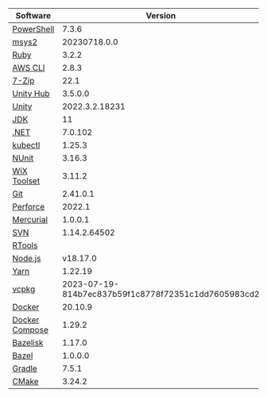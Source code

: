[//]: # (title: Preinstalled Software on TeamCity Cloud Windows Agents)
[//]: # (auxiliary-id: Preinstalled Software on TeamCity Cloud Windows Agents)

<chunk id="windows-jb-agents">

|Software|Version|
|---|---|
|[PowerShell](https://docs.microsoft.com/en-us/powershell/)|7.3.6|
|[msys2](https://www.msys2.org/)|20230718.0.0|
|[Ruby](https://www.ruby-lang.org/en/)|3.2.2|
|[AWS CLI](https://aws.amazon.com/cli/)|2.8.3|
|[7-Zip](https://www.7-zip.org/)|22.1|
|[Unity Hub](https://unity.com/unity-hub)|3.5.0.0|
|[Unity](https://unity.com/)|2022.3.2.18231|
|[JDK](https://aws.amazon.com/corretto/)|11|
|[.NET](https://dotnet.microsoft.com/)|7.0.102|
|[kubectl](https://kubernetes.io/docs/tasks/tools/#kubectl)|1.25.3|
|[NUnit](https://nunit.org/)|3.16.3|
|[WiX Toolset](https://wixtoolset.org/)|3.11.2|
|[Git](https://git-scm.com/)|2.41.0.1|
|[Perforce](https://www.perforce.com/)|2022.1|
|[Mercurial](https://www.mercurial-scm.org/)|1.0.0.1|
|[SVN](https://subversion.apache.org/)|1.14.2.64502|
|[RTools](https://cran.r-project.org/bin/windows/Rtools/)||
|[Node.js](https://nodejs.org/en/)|v18.17.0|
|[Yarn](https://yarnpkg.com/)|1.22.19|
|[vcpkg](https://vcpkg.io/en/)|2023-07-19-814b7ec837b59f1c8778f72351c1dd7605983cd2|
|[Docker](https://www.docker.com/)|20.10.9|
|[Docker Compose](https://docs.docker.com/compose/)|1.29.2|
|[Bazelisk](https://github.com/bazelbuild/bazelisk)|1.17.0|
|[Bazel](https://bazel.build/)|1.0.0.0|
|[Gradle](https://gradle.org/)|7.5.1|
|[CMake](https://cmake.org/)|3.24.2|

</chunk> 
